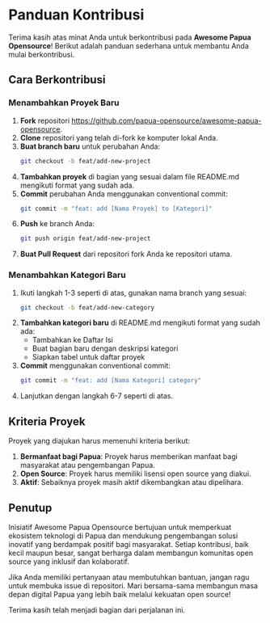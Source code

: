# Panduan Kontribusi

Terima kasih atas minat Anda untuk berkontribusi pada **Awesome Papua Opensource**! Berikut adalah panduan sederhana untuk membantu Anda mulai berkontribusi.

## Cara Berkontribusi

### Menambahkan Proyek Baru

1. **Fork** repositori https://github.com/papua-opensource/awesome-papua-opensource.
2. **Clone** repositori yang telah di-fork ke komputer lokal Anda.
3. **Buat branch baru** untuk perubahan Anda:
   ```bash
   git checkout -b feat/add-new-project
   ```
4. **Tambahkan proyek** di bagian yang sesuai dalam file README.md mengikuti format yang sudah ada.
5. **Commit** perubahan Anda menggunakan conventional commit:
   ```bash
   git commit -m "feat: add [Nama Proyek] to [Kategori]"
   ```
6. **Push** ke branch Anda:
   ```bash
   git push origin feat/add-new-project
   ```
7. **Buat Pull Request** dari repositori fork Anda ke repositori utama.

### Menambahkan Kategori Baru

1. Ikuti langkah 1-3 seperti di atas, gunakan nama branch yang sesuai:
   ```bash
   git checkout -b feat/add-new-category
   ```
2. **Tambahkan kategori baru** di README.md mengikuti format yang sudah ada:
   - Tambahkan ke Daftar Isi
   - Buat bagian baru dengan deskripsi kategori
   - Siapkan tabel untuk daftar proyek
3. **Commit** menggunakan conventional commit:
   ```bash
   git commit -m "feat: add [Nama Kategori] category"
   ```
4. Lanjutkan dengan langkah 6-7 seperti di atas.

## Kriteria Proyek

Proyek yang diajukan harus memenuhi kriteria berikut:

1. **Bermanfaat bagi Papua**: Proyek harus memberikan manfaat bagi masyarakat atau pengembangan Papua.
2. **Open Source**: Proyek harus memiliki lisensi open source yang diakui.
3. **Aktif**: Sebaiknya proyek masih aktif dikembangkan atau dipelihara.

## Penutup

Inisiatif Awesome Papua Opensource bertujuan untuk memperkuat ekosistem teknologi di Papua dan mendukung pengembangan solusi inovatif yang berdampak positif bagi masyarakat. Setiap kontribusi, baik kecil maupun besar, sangat berharga dalam membangun komunitas open source yang inklusif dan kolaboratif.

Jika Anda memiliki pertanyaan atau membutuhkan bantuan, jangan ragu untuk membuka issue di repositori. Mari bersama-sama membangun masa depan digital Papua yang lebih baik melalui kekuatan open source!

Terima kasih telah menjadi bagian dari perjalanan ini.